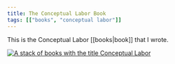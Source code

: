 ```yaml
---
title: The Conceptual Labor Book
tags: [["books", "conceptual labor"]]
---
```


This is the Conceptual Labor [[books|book]] that I wrote.

[![A stack of books with the title Conceptual Labor](https://conceptuallabor.com/images/book-stack.jpg)](https://conceptuallabor.com/book)